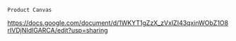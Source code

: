 `Product Canvas`

https://docs.google.com/document/d/1WKYT1gZzX_zVxIZI43qxinWObZ1O8rIVDjNIdIGARCA/edit?usp=sharing
